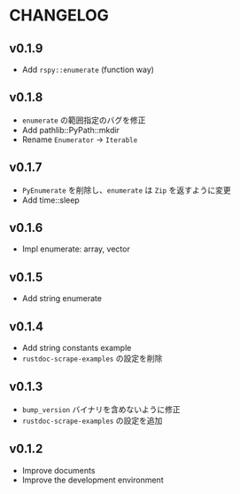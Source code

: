 # CHANGELOG

## v0.1.9

- Add `rspy::enumerate` (function way)

## v0.1.8

- `enumerate` の範囲指定のバグを修正
- Add pathlib::PyPath::mkdir
- Rename `Enumerator` -> `Iterable`

## v0.1.7

- `PyEnumerate` を削除し、`enumerate` は `Zip` を返すように変更
- Add time::sleep

## v0.1.6

- Impl enumerate: array, vector

## v0.1.5

- Add string enumerate

## v0.1.4

- Add string constants example
- `rustdoc-scrape-examples` の設定を削除

## v0.1.3

- `bump_version` バイナリを含めないように修正
- `rustdoc-scrape-examples` の設定を追加

## v0.1.2

- Improve documents
- Improve the development environment

